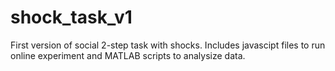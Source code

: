 # shock_task_v1
First version of social 2-step task with shocks. Includes javascipt files to run online experiment and MATLAB scripts to analysize data.
